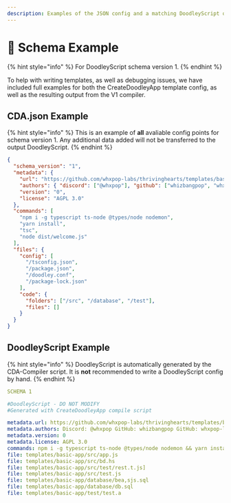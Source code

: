 ```yaml
---
description: Examples of the JSON config and a matching DoodleyScript output.
---
```


# 📖 Schema Example

{% hint style="info" %}
For DoodleyScript schema version 1.
{% endhint %}

To help with writing templates, as well as debugging issues, we have included full examples for both the CreateDoodleyApp template config, as well as the resulting output from the V1 compiler.

## CDA.json Example

{% hint style="info" %}
This is an example of **all** avaliable config points for schema version 1. Any additional data added will not be transferred to the output DoodleyScript.
{% endhint %}

```json
{
  "schema_version": "1",
  "metadata": {
    "url": "https://github.com/whxpop-labs/thrivinghearts/templates/basic-app/",
    "authors": { "discord": ["@whxpop"], "github": ["whizbangpop", "whxpop-labs"], "other": [] },
    "version": "0",
    "license": "AGPL 3.0"
  },
  "commands": [
    "npm i -g typescript ts-node @types/node nodemon",
    "yarn install",
    "tsc",
    "node dist/welcome.js"
  ],
  "files": {
    "config": [
      "/tsconfig.json",
      "/package.json",
      "/doodley.conf",
      "/package-lock.json"
    ],
    "code": {
      "folders": ["/src", "/database", "/test"],
      "files": []
    }
  }
}
```

## DoodleyScript Example

{% hint style="info" %}
DoodleyScript is automatically generated by the CDA-Compiler script. It is **not** recommended to write a DoodleyScript config by hand.
{% endhint %}

```yaml
SCHEMA 1

#DoodleyScript - DO NOT MODIFY
#Generated with CreateDoodleyApp compile script

metadata.url: https://github.com/whxpop-labs/thrivinghearts/templates/basic-app/
metadata.authors: Discord: @whxpop GitHub: whizbangpop GitHub: whxpop-labs 
metadata.version: 0
metadata.license: AGPL 3.0
commands: npm i -g typescript ts-node @types/node nodemon && yarn install && tsc && node dist/welcome.js 
file: templates/basic-app/src/app.js
file: templates/basic-app/src/bd.hs
file: templates/basic-app/src/test/rest.t.js]
file: templates/basic-app/src/test.js
file: templates/basic-app/database/bea,sjs.sql
file: templates/basic-app/database/db.sql
file: templates/basic-app/test/test.a
```
